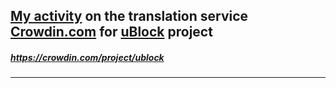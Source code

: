 ## [My activity](https://crowdin.com/profile/itcareerwork/activity "My profile") on the translation service [Crowdin.com](https://crowdin.com "crowdin.com") for [uBlock](https://crowdin.com/project/ublock "uBlock Crowdin") project
##### <https://crowdin.com/project/ublock>
***
